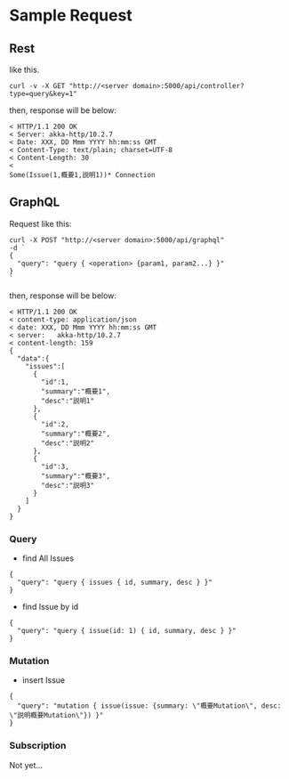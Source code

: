 # Sample Request
## Rest
like this.
```shell
curl -v -X GET "http://<server domain>:5000/api/controller?type=query&key=1"
```
then, response will be below:
```shell
< HTTP/1.1 200 OK
< Server: akka-http/10.2.7
< Date: XXX, DD Mmm YYYY hh:mm:ss GMT
< Content-Type: text/plain; charset=UTF-8
< Content-Length: 30
<
Some(Issue(1,概要1,説明1))* Connection
```

## GraphQL
Request like this:
```shell
curl -X POST "http://<server domain>:5000/api/graphql"
-d `
{
  "query": "query { <operation> {param1, param2...} }"
}
`
```

then, response will be below:
```shell
< HTTP/1.1 200 OK
< content-type:	application/json
< date: XXX, DD Mmm YYYY hh:mm:ss GMT
< server:	akka-http/10.2.7
< content-length: 159
{
  "data":{
    "issues":[
      {
        "id":1,
        "summary":"概要1",
        "desc":"説明1"
      },
      {
        "id":2,
        "summary":"概要2",
        "desc":"説明2"
      },
      {
        "id":3,
        "summary":"概要3",
        "desc":"説明3"
      }
    ]
  }
}
```

### Query
- find All Issues
```shell
{
  "query": "query { issues { id, summary, desc } }"
}
```
- find Issue by id
```shell
{
  "query": "query { issue(id: 1) { id, summary, desc } }"
}
```

### Mutation
- insert Issue
```shell
{
  "query": "mutation { issue(issue: {summary: \"概要Mutation\", desc: \"説明概要Mutation\"}) }"
}
```

### Subscription
Not yet...
